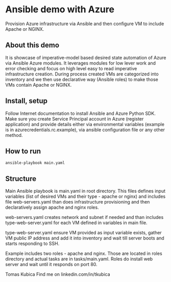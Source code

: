 # Ansible demo with Azure

Provision Azure infrastructure via Ansible and then configure VM to include Apache or NGINX.

## About this demo

It is showcase of imperative-model based desired state automation of Azure via Ansible Azure modules. It leverages modules for low lever work and error checking and focus on high level easy to read imperative infrastructure creation. During process created VMs are categorized into inventory and we then use declarative way (Ansible roles) to make those VMs contain Apache or NGINX.

## Install, setup

Follow Internet documentation to install Ansible and Azure Python SDK. Make sure you create Service Principal account in Azure (register application) and provide details either via environmental variables (example is in azurecredentials.rc.example), via ansible configuration file or any other method.

## How to run

```
ansible-playbook main.yaml
```

## Structure

Main Ansible playbook is main.yaml in root directory. This files defines input variables (list of desired VMs and their type - apache or nginx) and includes file web-servers.yaml than does infrastructure provisioning and then declaratively assign apache and nginx roles.

web-servers.yaml creates network and subnet if needed and than includes type-web-server.yaml for each VM defined in variables in main file.

type-web-server.yaml ensure VM provided as input variable exists, gather VM public IP address and add it into inventory and wait till server boots and starts responding to SSH.

Example includes two roles - apache and nginx. Those are located in roles directory and actual tasks are in tasks/main.yaml. Roles do install web server and wait until it responds on port 80.


Tomas Kubica
Find me on linkedin.com/in/tkubica

